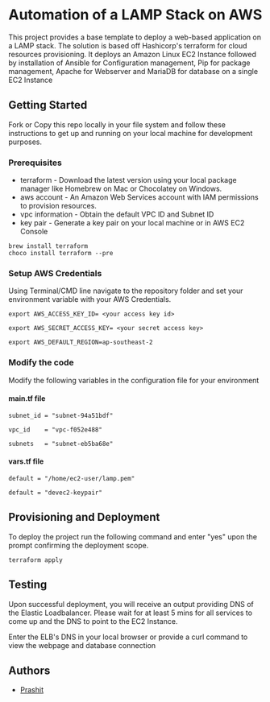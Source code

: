 # Automation of a LAMP Stack on AWS

This project provides a base template to deploy a web-based application on a LAMP stack. The solution is based off Hashicorp's terraform for cloud resources provisioning. It deploys an Amazon Linux EC2 Instance followed by installation of Ansible for Configuration management, Pip for package management, Apache for Webserver and MariaDB for database on a single EC2 Instance

## Getting Started

Fork or Copy this repo locally in your file system and follow these instructions to get up and running on your local machine for development purposes.

### Prerequisites

- terraform - Download the latest version using your local package manager like Homebrew on Mac or Chocolatey on Windows.
- aws account - An Amazon Web Services account with IAM permissions to provision resources.
- vpc information - Obtain the default VPC ID and Subnet ID
- key pair - Generate a key pair on your local machine or in AWS EC2 Console

```
brew install terraform
choco install terraform --pre
```

### Setup AWS Credentials

Using Terminal/CMD line navigate to the repository folder and set your environment variable with your AWS Credentials.

```
export AWS_ACCESS_KEY_ID= <your access key id>

export AWS_SECRET_ACCESS_KEY= <your secret access key>

export AWS_DEFAULT_REGION=ap-southeast-2 

```

### Modify the code

Modify the following variables in the configuration file for your environment

#### main.tf file

```
subnet_id = "subnet-94a51bdf"
```

```
vpc_id    = "vpc-f052e488"
```

```
subnets   = "subnet-eb5ba68e"
```

#### vars.tf file

```
default = "/home/ec2-user/lamp.pem"
```

```
default = "devec2-keypair"
```

## Provisioning and Deployment

To deploy the project run the following command and enter "yes" upon the prompt confirming the deployment scope.

```
terraform apply
```
## Testing

Upon successful deployment, you will receive an output providing DNS of the Elastic Loadbalancer. Please wait for at least 5 mins for all services to come up and the DNS to point to the EC2 Instance.

Enter the ELB's DNS in your local browser or provide a curl command to view the webpage and database connection

## Authors

* [Prashit](http://www.prashit.cloud)

